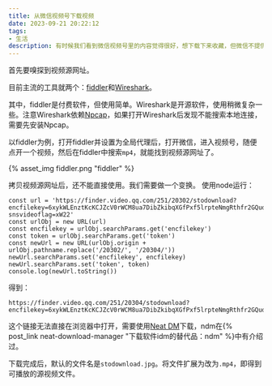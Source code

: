 ```yaml
---
title: 从微信视频号下载视频
date: 2023-09-21 20:22:12
tags:
- 生活
description: 有时候我们看到微信视频号里的内容觉得很好，想下载下来收藏，但微信不提供下载功能，此时我们可以这样做。
---
```

首先要嗅探到视频源网址。

目前主流的工具就两个：[fiddler](https://www.telerik.com/fiddler)和[Wireshark](https://www.wireshark.org/)。

其中，fiddler是付费软件，但使用简单。Wireshark是开源软件，使用稍微复杂一些。注意Wireshark依赖[Npcap](https://npcap.com/#download)，如果打开Wireshark后发现不能搜索本地连接，需要先安装Npcap。

以fiddler为例，打开fiddler并设置为全局代理后，打开微信，进入视频号，随便点开一个视频，然后在fiddler中搜索`mp4`，就能找到视频源网址了。

{% asset_img fiddler.png "fiddler" %}

拷贝视频源网址后，还不能直接使用。我们需要做一个变换。
使用node运行：
```javascrypt
const url = 'https://finder.video.qq.com/251/20302/stodownload?encfilekey=6xykWLEnztKcKCJZcV0rWCM8ua7DibZkibqXGfPxf5lrpteNmgRthfr2GQudfV22yAlrjd5JVdib1lLRz9QBeXjY07iaHiaTItxv0eicXE3tOic4Sh8OB8icvTPUk44BZ5oI4y5uHIS1PIeetIjrEHY3m7SciavGDEV4BYXEBoqfm0ibNf2Ec&a=1&bizid=1023&dotrans=0&hy=SH&idx=1&m=ddc7922f4d11bd65d29ebc8a6ad2ec39&upid=500210&web=1&token=cztXnd9GyrEIlJgJcWcYuc4ekicWAGNRz4YXMsykxia1qQUS0rRYe3VKQZj3Jxjs51VFJwTzbXxMGmBdMicGlrcDbzIUica8qiaiazyYczBZFMLXCkXktLM8ZlSicyic7aHjy7vO&ctsc=140&extg=8f002e&svrbypass=AAuL%2FQsFAAABAAAAAABel4eromOcsAfhIz8MZRAAAADnaHZTnGbFfAj9RgZXfw6VeMtIx2sjOPIJzNMM20%2BQjuNloyBpYTjR1oiktX9dih8%3D&svrnonce=1695301411&fexam=1&X-snsvideoflag=xW22'
const urlObj = new URL(url)
const encfilekey = urlObj.searchParams.get('encfilekey')
const token = urlObj.searchParams.get('token')
const newUrl = new URL(urlObj.origin + urlObj.pathname.replace('/20302/', '/20304/'))
newUrl.searchParams.set('encfilekey', encfilekey)
newUrl.searchParams.set('token', token)
console.log(newUrl.toString())
```
得到：
```url
https://finder.video.qq.com/251/20304/stodownload?encfilekey=6xykWLEnztKcKCJZcV0rWCM8ua7DibZkibqXGfPxf5lrpteNmgRthfr2GQudfV22yAlrjd5JVdib1lLRz9QBeXjY07iaHiaTItxv0eicXE3tOic4Sh8OB8icvTPUk44BZ5oI4y5uHIS1PIeetIjrEHY3m7SciavGDEV4BYXEBoqfm0ibNf2Ec&token=cztXnd9GyrEIlJgJcWcYuc4ekicWAGNRz4YXMsykxia1qQUS0rRYe3VKQZj3Jxjs51VFJwTzbXxMGmBdMicGlrcDbzIUica8qiaiazyYczBZFMLXCkXktLM8ZlSicyic7aHjy7vO
```

这个链接无法直接在浏览器中打开，需要使用[Neat DM](https://www.neatdownloadmanager.com/)下载，ndm在{% post_link neat-download-manager "下载软件idm的替代品：ndm" %}中有介绍过。

下载完成后，默认的文件名是`stodownload.jpg`。将文件扩展为改为`.mp4`，即得到可播放的源视频文件。
